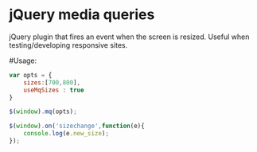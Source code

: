 jQuery media queries
====================

jQuery plugin that fires an event when the screen is resized. Useful when testing/developing responsive sites.

#Usage:

```javascript
var opts = {
	sizes:[700,800],
	useMqSizes : true
}

$(window).mq(opts);

$(window).on('sizechange',function(e){
	console.log(e.new_size);
});
```





